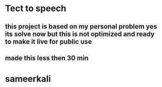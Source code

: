 # Tect to speech 

## this project is based on my personal problem yes its solve now but this is not optimized and ready to make it live for public use


## made this less then 30 min 

# sameerkali